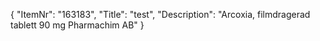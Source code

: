 {
  "ItemNr": "163183",
  "Title": "test",
  "Description": "Arcoxia, filmdragerad tablett 90 mg Pharmachim AB"
}